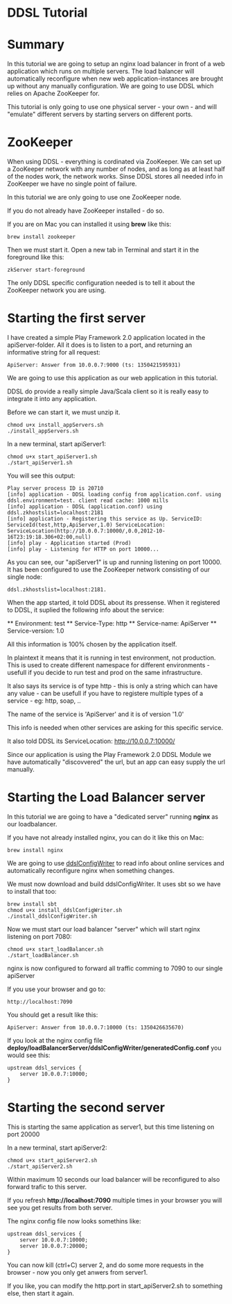 DDSL Tutorial
==============


Summary
==============

In this tutorial we are going to setup an nginx load balancer in front of a web application which runs on multiple servers. The load balancer will automatically reconfigure when new web application-instances are brought up without any manually configuration. We are going to use DDSL which relies on Apache ZooKeeper for.

This tutorial is only going to use one physical server - your own - and will "emulate" different servers by starting servers on different ports.

ZooKeeper
==============
When using DDSL - everything is cordinated via ZooKeeper. We can set up a ZooKeeper network with any number of nodes, and as long as at least half of the nodes work, the network works. Sinse DDSL stores all needed info in ZooKeeper we have no single point of failure.

In this tutorial we are only going to use one ZooKeeper node.

If you do not already have ZooKeeper installed - do so.

If you are on Mac you can installed it using **brew** like this:

	brew install zookeeper

Then we must start it. Open a new tab in Terminal and start it in the foreground like this:

	zkServer start-foreground

The only DDSL specific configuration needed is to tell it about the ZooKeeper network you are using.


Starting the first server
==============

I have created a simple Play Framework 2.0 application located in the apiServer-folder. All it does is to listen to a port, and returning an informative string for all request:

	ApiServer: Answer from 10.0.0.7:9000 (ts: 1350421595931)

We are going to use this application as our web application in this tutorial.

DDSL do provide a really simple Java/Scala client so it is really easy to integrate it into any application.

Before we can start it, we must unzip it.

	chmod u+x install_appServers.sh
	./install_appServers.sh

In a new terminal, start apiServer1:

	chmod u+x start_apiServer1.sh
	./start_apiServer1.sh

You will see this output:

	Play server process ID is 20710
	[info] application - DDSL loading config from application.conf. using ddsl.environment=test. client read cache: 1000 mills
	[info] application - DDSL (application.conf) using ddsl.zkhostslist=localhost:2181
	[info] application - Registering this service as Up. ServiceID: ServiceId(test,http,ApiServer,1.0) ServiceLocation: ServiceLocation(http://10.0.0.7:10000/,0.0,2012-10-16T23:19:18.306+02:00,null)
	[info] play - Application started (Prod)
	[info] play - Listening for HTTP on port 10000...

As you can see, our "apiServer1" is up and running listening on port 10000. It has been configured to use the ZooKeeper network consisting of our single node: 

	ddsl.zkhostslist=localhost:2181.

When the app started, it told DDSL about its pressense. When it registered to DDSL, it suplied the following info about the service:

** Environment: test
** Service-Type: http
** Service-name: ApiServer
** Service-version: 1.0

All this information is 100% chosen by the application itself.

In plaintext it means that it is running in test environment, not production. This is used to create different namespace for different environments - usefull if you decide to run test and prod on the same infrastructure. 

It also says its service is of type http - this is only a string which can have any value - can be usefull if you have to registere multiple types of a service - eg: http, soap, ..

The name of the service is 'ApiServer' and it is of version '1.0'

This info is needed when other services are asking for this specific service.

It also told DDSL its ServiceLocation: http://10.0.0.7:10000/

Since our application is using the Play Framework 2.0 DDSL Module we have automatically "discovvered" the url, but an app can easy supply the url manually.

Starting the Load Balancer server
==============

In this tutorial we are going to have a "dedicated server" running **nginx** as our loadbalancer.

If you have not already installed nginx, you can do it like this on Mac:

	brew install nginx

We are going to use [ddslConfigWriter](https://github.com/mbknor/ddslConfigWriter) to read info about online services and automatically reconfigure nginx when something changes.

We must now download and build ddslConfigWriter. It uses sbt so we have to install that too:

	brew install sbt
	chmod u+x install_ddslConfigWriter.sh
	./install_ddslConfigWriter.sh

Now we must start our load balancer "server" which will start nginx listening on port 7080:

	chmod u+x start_loadBalancer.sh
	./start_loadBalancer.sh

nginx is now configured to forward all traffic comming to 7090 to our single apiServer

If you use your browser and go to:

	http://localhost:7090

You should get a result like this:

	ApiServer: Answer from 10.0.0.7:10000 (ts: 1350426635670)

If you look at the nginx config file **deploy/loadBalancerServer/ddslConfigWriter/generatedConfig.conf** you would see this:

	upstream ddsl_services {
		server 10.0.0.7:10000;
	}



Starting the second server
==============

This is starting the same application as server1, but this time listening on port 20000

In a new terminal, start apiServer2:

	chmod u+x start_apiServer2.sh
	./start_apiServer2.sh

Within maximum 10 seconds our load balancer will be reconfigured to also forward trafic to this server.

If you refresh **http://localhost:7090** multiple times in your browser you will see you get results from both server.

The nginx config file now looks somethins like:

	upstream ddsl_services {
		server 10.0.0.7:10000;
		server 10.0.0.7:20000;
	}

You can now kill (ctrl+C) server 2, and do some more requests in the browser - now you only get anwers from server1.

If you like, you can modify the http.port in start_apiServer2.sh to something else, then start it again.
